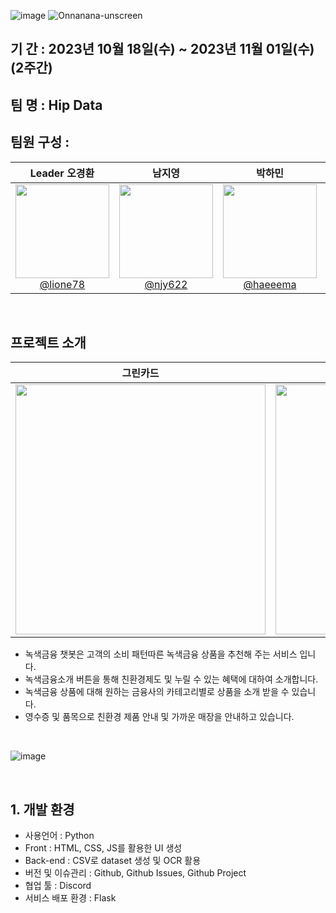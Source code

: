 

![image](https://github.com/njy622/HipData/assets/139431528/f93cb33c-d0ee-44f2-83e6-c91c406f16a3)
![Onnanana-unscreen](https://github.com/njy622/-Onnanana/assets/139431528/dcd5c821-26b7-46e6-b8e0-5b1fd068c53b)

## 기  간 : 2023년 10월 18일(수) ~ 2023년 11월 01일(수) (2주간)
## 팀  명 : Hip Data
## 팀원 구성 :
| **Leader 오경환** | **남지영** | **박하민** | **신영화** | **정종문** |
| :---------: |  :------: | :------: | :------: | :------: |
| [<img src="https://github.com/njy622/HipData/assets/139431528/6fd0ef7d-2932-4c43-a963-5d0de1c1c93f" height=150 width=150> <br/> @lione78](https://github.com/lione78)| [<img src="https://github.com/njy622/HipData/assets/139431528/17fd72d5-11f1-45cb-9f58-f6b27477590f" height=150 width=150> <br/> @njy622](https://github.com/njy622) | [<img src="https://github.com/njy622/HipData/assets/139431528/eba6caf0-bc51-4652-83de-85c90e9f8e7b" height=150 width=150> <br/> @haeeema](https://github.com/haeeema) | [<img src="https://github.com/njy622/HipData/assets/139431528/944fffa1-37e3-4aef-bd1a-8275becbd563" height=150 width=150> <br/> @forever-young86](https://github.com/forever-young86) | [<img src= "https://github.com/njy622/HipData/assets/139431528/e3af687e-68d3-4266-8c80-cf33854fc906" height=150 width=150> <br/> @JM-world](https://github.com/JM-world) |


<br>

## 프로젝트 소개
| **그린카드** | **챗봇** |
| :---------: |  :------: |
| <img src="https://github.com/njy622/HipData/assets/139431528/f4f0a874-3cdc-45d6-ab58-4930b8ce4f89" height=400>| <img src="https://github.com/njy622/HipData/assets/139431528/a036f66d-2562-4240-903b-7085e96e2e39" height=400> | 


- 녹색금융 챗봇은 고객의 소비 패턴따른 녹색금융 상품을 추천해 주는 서비스 입니다.
- 녹색금융소개 버튼을 통해 친환경제도 및 누릴 수 있는 혜택에 대하여 소개합니다.
- 녹색금융 상품에 대해 원하는 금융사의 카테고리별로 상품을 소개 받을 수 있습니다.
- 영수증 및 품목으로 친환경 제품 안내 및 가까운 매장을 안내하고 있습니다.



<br>

![image](https://github.com/njy622/HipData/assets/139431528/46fef65b-4e33-494f-a4c7-4d00f0877d47)


<br>

## 1. 개발 환경
- 사용언어 : Python
- Front : HTML, CSS, JS를 활용한 UI 생성
- Back-end : CSV로 dataset 생성 및 OCR 활용
- 버전 및 이슈관리 : Github, Github Issues, Github Project
- 협업 툴 : Discord
- 서비스 배포 환경 : Flask
<br>

